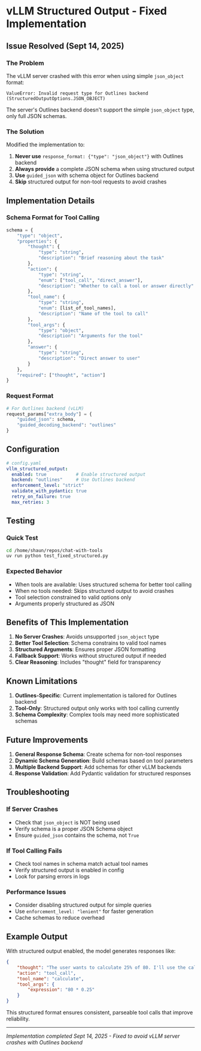 # vLLM Structured Output - Fixed Implementation

## Issue Resolved (Sept 14, 2025)

### The Problem
The vLLM server crashed with this error when using simple `json_object` format:
```
ValueError: Invalid request type for Outlines backend (StructuredOutputOptions.JSON_OBJECT)
```

The server's Outlines backend doesn't support the simple `json_object` type, only full JSON schemas.

### The Solution
Modified the implementation to:
1. **Never use** `response_format: {"type": "json_object"}` with Outlines backend
2. **Always provide** a complete JSON schema when using structured output
3. **Use** `guided_json` with schema object for Outlines backend
4. **Skip** structured output for non-tool requests to avoid crashes

## Implementation Details

### Schema Format for Tool Calling
```python
schema = {
    "type": "object",
    "properties": {
        "thought": {
            "type": "string",
            "description": "Brief reasoning about the task"
        },
        "action": {
            "type": "string",
            "enum": ["tool_call", "direct_answer"],
            "description": "Whether to call a tool or answer directly"
        },
        "tool_name": {
            "type": "string",
            "enum": [list_of_tool_names],
            "description": "Name of the tool to call"
        },
        "tool_args": {
            "type": "object",
            "description": "Arguments for the tool"
        },
        "answer": {
            "type": "string",
            "description": "Direct answer to user"
        }
    },
    "required": ["thought", "action"]
}
```

### Request Format
```python
# For Outlines backend (vLLM)
request_params["extra_body"] = {
    "guided_json": schema,
    "guided_decoding_backend": "outlines"
}
```

## Configuration

```yaml
# config.yaml
vllm_structured_output:
  enabled: true           # Enable structured output
  backend: "outlines"     # Use Outlines backend
  enforcement_level: "strict"
  validate_with_pydantic: true
  retry_on_failure: true
  max_retries: 3
```

## Testing

### Quick Test
```bash
cd /home/shaun/repos/chat-with-tools
uv run python test_fixed_structured.py
```

### Expected Behavior
- When tools are available: Uses structured schema for better tool calling
- When no tools needed: Skips structured output to avoid crashes
- Tool selection constrained to valid options only
- Arguments properly structured as JSON

## Benefits of This Implementation

1. **No Server Crashes**: Avoids unsupported `json_object` type
2. **Better Tool Selection**: Schema constrains to valid tool names
3. **Structured Arguments**: Ensures proper JSON formatting
4. **Fallback Support**: Works without structured output if needed
5. **Clear Reasoning**: Includes "thought" field for transparency

## Known Limitations

1. **Outlines-Specific**: Current implementation is tailored for Outlines backend
2. **Tool-Only**: Structured output only works with tool calling currently
3. **Schema Complexity**: Complex tools may need more sophisticated schemas

## Future Improvements

1. **General Response Schema**: Create schema for non-tool responses
2. **Dynamic Schema Generation**: Build schemas based on tool parameters
3. **Multiple Backend Support**: Add schemas for other vLLM backends
4. **Response Validation**: Add Pydantic validation for structured responses

## Troubleshooting

### If Server Crashes
- Check that `json_object` is NOT being used
- Verify schema is a proper JSON Schema object
- Ensure `guided_json` contains the schema, not `True`

### If Tool Calling Fails
- Check tool names in schema match actual tool names
- Verify structured output is enabled in config
- Look for parsing errors in logs

### Performance Issues
- Consider disabling structured output for simple queries
- Use `enforcement_level: "lenient"` for faster generation
- Cache schemas to reduce overhead

## Example Output

With structured output enabled, the model generates responses like:
```json
{
    "thought": "The user wants to calculate 25% of 80. I'll use the calculate tool.",
    "action": "tool_call",
    "tool_name": "calculate",
    "tool_args": {
        "expression": "80 * 0.25"
    }
}
```

This structured format ensures consistent, parseable tool calls that improve reliability.

---

*Implementation completed Sept 14, 2025 - Fixed to avoid vLLM server crashes with Outlines backend*
